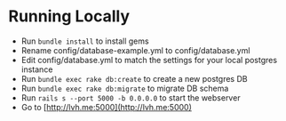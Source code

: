 # Running Locally

- Run ```bundle install``` to install gems
- Rename config/database-example.yml to config/database.yml
- Edit config/database.yml to match the settings for your local postgres instance
- Run ```bundle exec rake db:create``` to create a new postgres DB
- Run ```bundle exec rake db:migrate``` to migrate DB schema
- Run ```rails s --port 5000 -b 0.0.0.0``` to start the webserver
- Go to [http://lvh.me:5000](http://lvh.me:5000)

